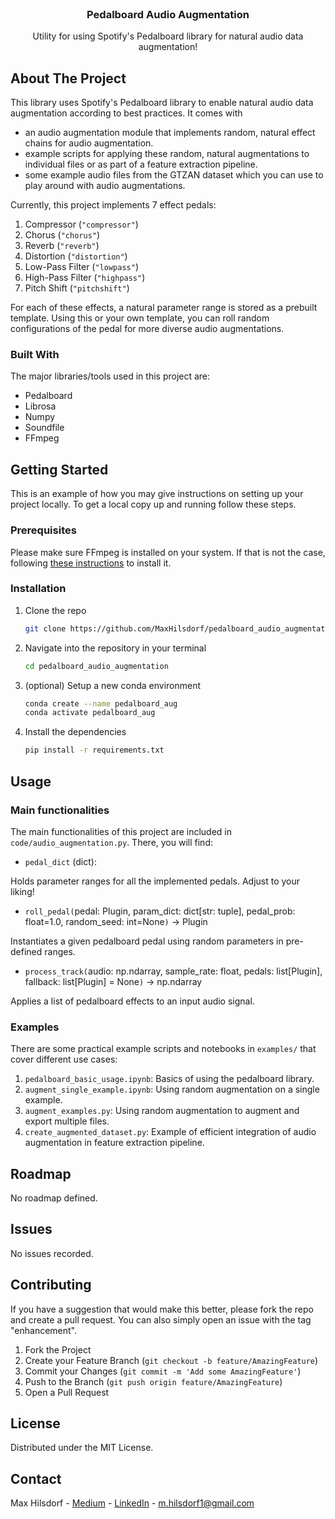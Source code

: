 <br />
<div align="center">
  <h3 align="center">Pedalboard Audio Augmentation</h3>

  <p align="center">
    Utility for using Spotify's Pedalboard library for natural audio data augmentation!
  </p>
</div>

<!-- ABOUT THE PROJECT -->
## About The Project

This library uses Spotify's Pedalboard library to enable natural audio data augmentation according to best practices. It comes with
* an audio augmentation module that implements random, natural effect chains for audio augmentation.
* example scripts for applying these random, natural augmentations to individual files or as part of a feature extraction pipeline.
* some example audio files from the GTZAN dataset which you can use to play around with audio augmentations.

Currently, this project implements 7 effect pedals:
1. Compressor (```"compressor"```)
2. Chorus (```"chorus"```)
3. Reverb (```"reverb"```)
4. Distortion (```"distortion"```)
5. Low-Pass Filter (```"lowpass"```)
6. High-Pass Filter (```"highpass"```)
7. Pitch Shift (```"pitchshift"```)

For each of these effects, a natural parameter range is stored as a prebuilt template. Using this or your own template, you can roll random configurations of the pedal for more diverse audio augmentations.

### Built With

The major libraries/tools used in this project are:

* Pedalboard
* Librosa
* Numpy
* Soundfile
* FFmpeg

<!-- GETTING STARTED -->
## Getting Started

This is an example of how you may give instructions on setting up your project locally.
To get a local copy up and running follow these steps.

### Prerequisites

Please make sure FFmpeg is installed on your system. If that is not the case, following [these instructions](https://www.hostinger.com/tutorials/how-to-install-ffmpeg) to install it.

### Installation

1. Clone the repo
   ```sh
   git clone https://github.com/MaxHilsdorf/pedalboard_audio_augmentation
   ```
2. Navigate into the repository in your terminal
    ```sh
    cd pedalboard_audio_augmentation
    ```
3. (optional) Setup a new conda environment
    ```sh
    conda create --name pedalboard_aug
    conda activate pedalboard_aug
    ```
4. Install the dependencies
   ```sh
   pip install -r requirements.txt
   ```

<!-- USAGE EXAMPLES -->
## Usage

### Main functionalities
The main functionalities of this project are included in ```code/audio_augmentation.py```. There, you will find:
* ```pedal_dict``` (dict):

Holds parameter ranges for all the implemented pedals. Adjust to your liking!
* ```roll_pedal(```pedal: Plugin, param_dict: dict[str: tuple], pedal_prob: float=1.0, random_seed: int=None```)``` -> Plugin

Instantiates a given pedalboard pedal using random parameters in pre-defined ranges.
* ```process_track(```audio: np.ndarray, sample_rate: float, pedals: list[Plugin], fallback: list[Plugin] = None```)``` -> np.ndarray

Applies a list of pedalboard effects to an input audio signal.

### Examples
There are some practical example scripts and notebooks in ```examples/``` that cover different use cases:
1. ```pedalboard_basic_usage.ipynb```: Basics of using the pedalboard library.
2. ```augment_single_example.ipynb```: Using random augmentation on a single example.
3. ```augment_examples.py```: Using random augmentation to augment and export multiple files.
4. ```create_augmented_dataset.py```: Example of efficient integration of audio augmentation in feature extraction pipeline.


<!-- ROADMAP -->
## Roadmap
No roadmap defined.

## Issues
No issues recorded.


<!-- CONTRIBUTING -->
## Contributing

If you have a suggestion that would make this better, please fork the repo and create a pull request. You can also simply open an issue with the tag "enhancement".

1. Fork the Project
2. Create your Feature Branch (`git checkout -b feature/AmazingFeature`)
3. Commit your Changes (`git commit -m 'Add some AmazingFeature'`)
4. Push to the Branch (`git push origin feature/AmazingFeature`)
5. Open a Pull Request


<!-- LICENSE -->
## License

Distributed under the MIT License.



<!-- CONTACT -->
## Contact

Max Hilsdorf - [Medium](https://medium.com/@maxhilsdorf) - [LinkedIn](https://www.linkedin.com/in/max-hilsdorf/) - m.hilsdorf1@gmail.com
